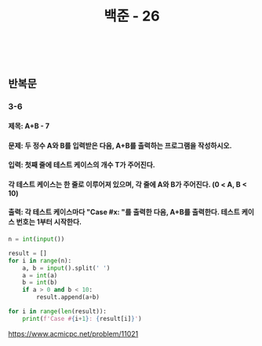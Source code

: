 ﻿---
layout: post
title: "백준 - 26"
category: studylog
tags: algorithm
---

<br>

## 반복문

### 3-6

#### 제목: A+B - 7

#### 문제: 두 정수 A와 B를 입력받은 다음, A+B를 출력하는 프로그램을 작성하시오.

#### 입력: 첫째 줄에 테스트 케이스의 개수 T가 주어진다.

#### 각 테스트 케이스는 한 줄로 이루어져 있으며, 각 줄에 A와 B가 주어진다. (0 < A, B < 10)

#### 출력: 각 테스트 케이스마다 "Case #x: "를 출력한 다음, A+B를 출력한다. 테스트 케이스 번호는 1부터 시작한다.

```python
n = int(input())

result = []
for i in range(n):
    a, b = input().split(' ')
    a = int(a)
    b = int(b)
    if a > 0 and b < 10:
        result.append(a+b)

for i in range(len(result)):
    print(f'Case #{i+1}: {result[i]}')
```

https://www.acmicpc.net/problem/11021